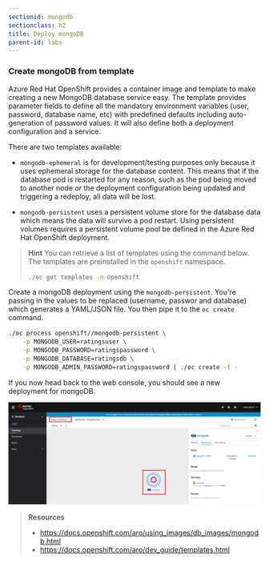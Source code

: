 ```yaml
---
sectionid: mongodb
sectionclass: h2
title: Deploy mongoDB
parent-id: labs
---
```


### Create mongoDB from template

Azure Red Hat OpenShift provides a container image and template to make creating a new MongoDB database service easy. The template provides parameter fields to define all the mandatory environment variables (user, password, database name, etc) with predefined defaults including auto-generation of password values. It will also define both a deployment configuration and a service.

There are two templates available:

* `mongodb-ephemeral` is for development/testing purposes only because it uses ephemeral storage for the database content. This means that if the database pod is restarted for any reason, such as the pod being moved to another node or the deployment configuration being updated and triggering a redeploy, all data will be lost.

* `mongodb-persistent` uses a persistent volume store for the database data which means the data will survive a pod restart. Using persistent volumes requires a persistent volume pool be defined in the Azure Red Hat OpenShift deployment.

> **Hint** You can retrieve a list of templates using the command below. The templates are preinstalled in the `openshift` namespace.
> ```sh
> ./oc get templates -n openshift
> ```

Create a mongoDB deployment using the `mongodb-persistent`. You're passing in the values to be replaced (username, passwor and database) which generates a YAML/JSON file. You then pipe it to the `oc create` command.

```sh
./oc process openshift//mongodb-persistent \
    -p MONGODB_USER=ratingsuser \
    -p MONGODB_PASSWORD=ratingspassword \
    -p MONGODB_DATABASE=ratingsdb \
    -p MONGODB_ADMIN_PASSWORD=ratingspassword | ./oc create -f -
```

If you now head back to the web console, you should see a new deployment for mongoDB.

![MongoDB deployment](media/mongodb-overview.png)

> **Resources**
> * <https://docs.openshift.com/aro/using_images/db_images/mongodb.html>
> * <https://docs.openshift.com/aro/dev_guide/templates.html>